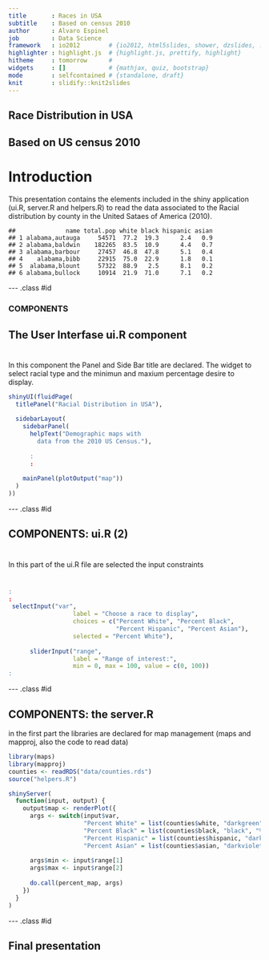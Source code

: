 ```yaml
---
title       : Races in USA
subtitle    : Based on census 2010
author      : Alvaro Espinel
job         : Data Science
framework   : io2012        # {io2012, html5slides, shower, dzslides, ...}
highlighter : highlight.js  # {highlight.js, prettify, highlight}
hitheme     : tomorrow      # 
widgets     : []            # {mathjax, quiz, bootstrap}
mode        : selfcontained # {standalone, draft}
knit        : slidify::knit2slides
---
```


## Race Distribution  in USA
## Based on US census 2010


# Introduction

This presentation contains the elements included in the shiny application (ui.R, server.R and helpers.R) to read the data associated to the Racial distribution by county in the United Sataes of America (2010).


```
##              name total.pop white black hispanic asian
## 1 alabama,autauga     54571  77.2  19.3      2.4   0.9
## 2 alabama,baldwin    182265  83.5  10.9      4.4   0.7
## 3 alabama,barbour     27457  46.8  47.8      5.1   0.4
## 4    alabama,bibb     22915  75.0  22.9      1.8   0.1
## 5  alabama,blount     57322  88.9   2.5      8.1   0.2
## 6 alabama,bullock     10914  21.9  71.0      7.1   0.2
```



--- .class #id 

### COMPONENTS
## The User Interfase ui.R component
#

In this component the Panel and Side Bar title are declared. The widget to select racial type and the minimun and maxium percentage desire to display.



```r
shinyUI(fluidPage(
  titlePanel("Racial Distribution in USA"),
  
  sidebarLayout(
    sidebarPanel(
      helpText("Demographic maps with 
        data from the 2010 US Census."),
      
      :
      :
    
    mainPanel(plotOutput("map"))
  )
))
```



--- .class #id 

## COMPONENTS: ui.R (2) 
#

In this part of the ui.R file are selected the input constraints
#




```r
:
:
 selectInput("var", 
                  label = "Choose a race to display",
                  choices = c("Percent White", "Percent Black",
                              "Percent Hispanic", "Percent Asian"),
                  selected = "Percent White"),
      
      sliderInput("range", 
                  label = "Range of interest:",
                  min = 0, max = 100, value = c(0, 100))
:
```


--- .class #id 

## COMPONENTS: the server.R

in the first part the libraries are declared for map management (maps and mapproj, also the code to read data)


```r
library(maps)
library(mapproj)
counties <- readRDS("data/counties.rds")
source("helpers.R")
```

```r
shinyServer(
  function(input, output) {
    output$map <- renderPlot({
      args <- switch(input$var,
                     "Percent White" = list(counties$white, "darkgreen", "% White"),
                     "Percent Black" = list(counties$black, "black", "% Black"),
                     "Percent Hispanic" = list(counties$hispanic, "darkorange", "% Hispanic"),
                     "Percent Asian" = list(counties$asian, "darkviolet", "% Asian"))
      
      args$min <- input$range[1]
      args$max <- input$range[2]
      
      do.call(percent_map, args)
    })
  }
)
```


--- .class #id 

## Final presentation


